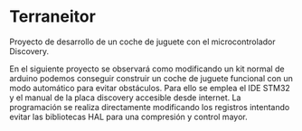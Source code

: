 # Terraneitor
Proyecto de desarrollo de un coche de juguete con el microcontrolador Discovery.

En el siguiente proyecto se observará como modificando un kit normal de arduino podemos conseguir construir un coche de juguete funcional con 
un modo automático para evitar obstáculos. Para ello se emplea el IDE STM32 y el manual de la placa discovery accesible desde internet.
La programación se realiza directamente modificando los registros intentando evitar las bibliotecas HAL para una compresión y control mayor.
